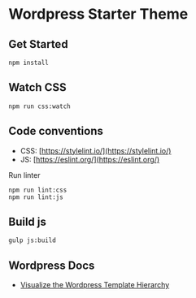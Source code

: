 # Wordpress Starter Theme

## Get Started
```
npm install
```

## Watch CSS
```
npm run css:watch
```

## Code conventions
- CSS: [https://stylelint.io/](https://stylelint.io/)
- JS: [https://eslint.org/](https://eslint.org/)

Run linter
```
npm run lint:css
npm run lint:js
```

## Build js
```
gulp js:build
```

## Wordpress Docs
- [Visualize the Wordpress Template Hierarchy](https://wphierarchy.com/)
